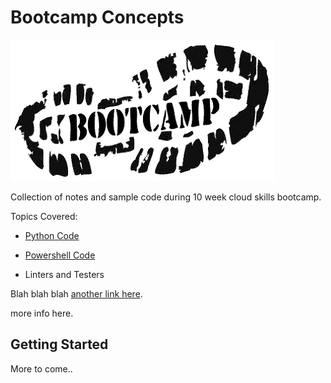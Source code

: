 # Bootcamp Concepts

![header](https://github.com/baxleyb/CloudSkillsBootCamp/blob/main/images/Bootcamp.png)


Collection of notes and sample code during 10 week cloud skills bootcamp.

Topics Covered:

* [Python Code](https://github.com/dboconsultingllc/BootcampConcepts/tree/mainBranch/Python)

* [Powershell Code](https://github.com/dboconsultingllc/BootcampConcepts/tree/mainBranch/Powershell)

* Linters and Testers

Blah blah blah
[another link here](https://google.com).

more info here.

## Getting Started
More to come..
